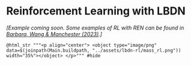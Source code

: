 # Reinforcement Learning with LBDN

*[Example coming soon. Some examples of RL with REN can be found in [Barbara, Wang & Manchester (2023)](https://doi.org/10.48550/arXiv.2304.06193).]*

```@example
@html_str """<p align="center"> <object type="image/png" data=$(joinpath(Main.buildpath, "../assets/lbdn-rl/mass_rl.png")) width="35%"></object> </p>""" #hide
```

